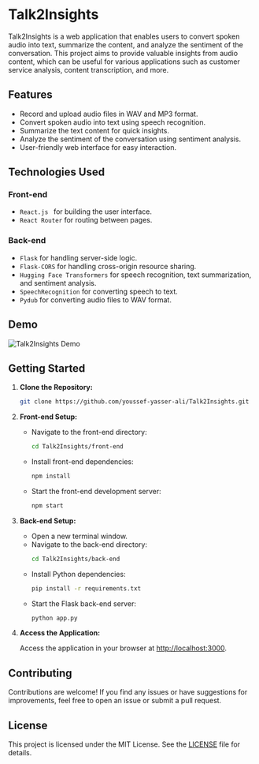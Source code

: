 # Talk2Insights

Talk2Insights is a web application that enables users to convert spoken audio into text, summarize the content, and analyze the sentiment of the conversation. This project aims to provide valuable insights from audio content, which can be useful for various applications such as customer service analysis, content transcription, and more.

## Features

- Record and upload audio files in WAV and MP3 format.
- Convert spoken audio into text using speech recognition.
- Summarize the text content for quick insights.
- Analyze the sentiment of the conversation using sentiment analysis.
- User-friendly web interface for easy interaction.

## Technologies Used

### Front-end

- `React.js ` for building the user interface.
- `React Router` for routing between pages.

### Back-end

- `Flask` for handling server-side logic.
- `Flask-CORS` for handling cross-origin resource sharing.
- `Hugging Face Transformers` for speech recognition, text summarization, and sentiment analysis.
- `SpeechRecognition` for converting speech to text.
- `Pydub` for converting audio files to WAV format.

## Demo

![Talk2Insights Demo](front-end/src/assets/demo/demo.gif)

## Getting Started

1. **Clone the Repository:**

   ```sh
   git clone https://github.com/youssef-yasser-ali/Talk2Insights.git
   ```

2. **Front-end Setup:**

   - Navigate to the front-end directory:
     ```sh
     cd Talk2Insights/front-end
     ```
   - Install front-end dependencies:
     ```sh
     npm install
     ```
   - Start the front-end development server:
     ```sh
     npm start
     ```

3. **Back-end Setup:**

   - Open a new terminal window.
   - Navigate to the back-end directory:
     ```sh
     cd Talk2Insights/back-end
     ```
   - Install Python dependencies:
     ```sh
     pip install -r requirements.txt
     ```
   - Start the Flask back-end server:
     ```sh
     python app.py
     ```

4. **Access the Application:**

   Access the application in your browser at [http://localhost:3000](http://localhost:3000).

## Contributing

Contributions are welcome! If you find any issues or have suggestions for improvements, feel free to open an issue or submit a pull request.

## License

This project is licensed under the MIT License. See the [LICENSE](LICENSE) file for details.
